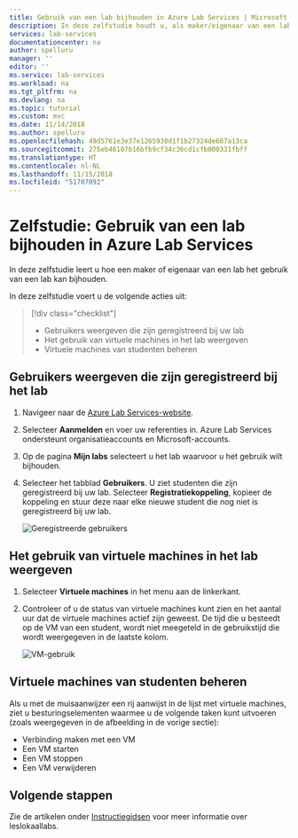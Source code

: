 ```yaml
---
title: Gebruik van een lab bijhouden in Azure Lab Services | Microsoft Docs
description: In deze zelfstudie houdt u, als maker/eigenaar van een lab, het gebruik van uw lab bij.
services: lab-services
documentationcenter: na
author: spelluru
manager: ''
editor: ''
ms.service: lab-services
ms.workload: na
ms.tgt_pltfrm: na
ms.devlang: na
ms.topic: tutorial
ms.custom: mvc
ms.date: 11/14/2018
ms.author: spelluru
ms.openlocfilehash: 49d5761e3e37e1265938d1f1b27324de667a13ca
ms.sourcegitcommit: 275eb46107b16bfb9cf34c36cd1cfb000331fbff
ms.translationtype: HT
ms.contentlocale: nl-NL
ms.lasthandoff: 11/15/2018
ms.locfileid: "51707092"
---
```

# <a name="tutorial-track-usage-of-a-lab-in-azure-lab-service"></a>Zelfstudie: Gebruik van een lab bijhouden in Azure Lab Services
In deze zelfstudie leert u hoe een maker of eigenaar van een lab het gebruik van een lab kan bijhouden.

In deze zelfstudie voert u de volgende acties uit:

> [!div class="checklist"]
> * Gebruikers weergeven die zijn geregistreerd bij uw lab
> * Het gebruik van virtuele machines in het lab weergeven
> * Virtuele machines van studenten beheren 


## <a name="view-users-registered-with-the-lab"></a>Gebruikers weergeven die zijn geregistreerd bij het lab

1. Navigeer naar de [Azure Lab Services-website](https://labs.azure.com). 
2. Selecteer **Aanmelden** en voer uw referenties in. Azure Lab Services ondersteunt organisatieaccounts en Microsoft-accounts.
3. Op de pagina **Mijn labs** selecteert u het lab waarvoor u het gebruik wilt bijhouden. 
4. Selecteer het tabblad **Gebruikers**. U ziet studenten die zijn geregistreerd bij uw lab. Selecteer **Registratiekoppeling**, kopieer de koppeling en stuur deze naar elke nieuwe student die nog niet is geregistreerd bij uw lab. 

    ![Geregistreerde gebruikers](../media/tutorial-track-usage/registered-users.png)

## <a name="view-the-usage-of-vms-in-the-lab"></a>Het gebruik van virtuele machines in het lab weergeven 

1. Selecteer **Virtuele machines** in het menu aan de linkerkant. 
2. Controleer of u de status van virtuele machines kunt zien en het aantal uur dat de virtuele machines actief zijn geweest. De tijd die u besteedt op de VM van een student, wordt niet meegeteld in de gebruikstijd die wordt weergegeven in de laatste kolom. 

    ![VM-gebruik](../media/tutorial-track-usage/vm-usage.png)

## <a name="manage-student-vms"></a>Virtuele machines van studenten beheren 
Als u met de muisaanwijzer een rij aanwijst in de lijst met virtuele machines, ziet u besturingselementen waarmee u de volgende taken kunt uitvoeren (zoals weergegeven in de afbeelding in de vorige sectie): 

- Verbinding maken met een VM
- Een VM starten
- Een VM stoppen
- Een VM verwijderen



## <a name="next-steps"></a>Volgende stappen
Zie de artikelen onder [Instructiegidsen](how-to-manage-lab-accounts.md) voor meer informatie over leslokaallabs.
